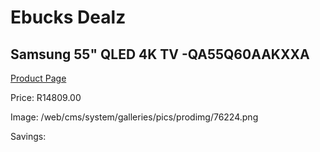 
# Ebucks Dealz
## Samsung 55" QLED 4K TV -QA55Q60AAKXXA
[Product Page](https://www.ebucks.com/web/shop/productSelected.do?prodId=1226732000&catId=363628796)

Price: R14809.00

Image: /web/cms/system/galleries/pics/prodimg/76224.png

Savings: 


	